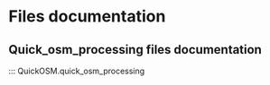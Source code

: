 # Files documentation

## Quick_osm_processing files documentation

::: QuickOSM.quick_osm_processing